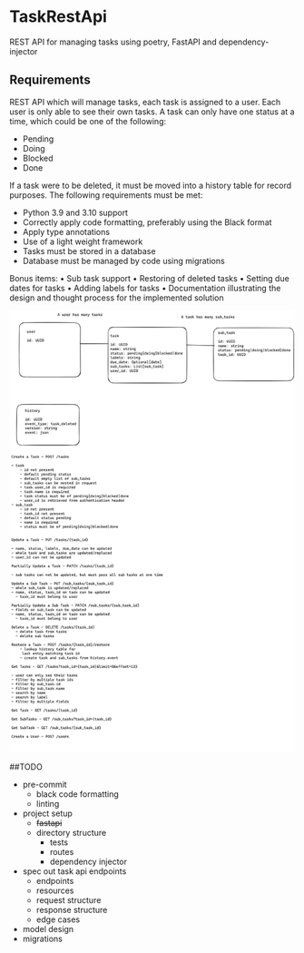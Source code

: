 # TaskRestApi
REST API for managing tasks using poetry, FastAPI and dependency-injector

## Requirements

REST API which will manage tasks, each task is assigned to a user. Each user is only able
to see their own tasks.
A task can only have one status at a time, which could be one of the following:
- Pending
- Doing
- Blocked
- Done


If a task were to be deleted, it must be moved into a history table for record purposes.
The following requirements must be met:
- Python 3.9 and 3.10 support
- Correctly apply code formatting, preferably using the Black format
- Apply type annotations
- Use of a light weight framework
- Tasks must be stored in a database
- Database must be managed by code using migrations


Bonus items:
• Sub task support
• Restoring of deleted tasks
• Setting due dates for tasks
• Adding labels for tasks
• Documentation illustrating the design and thought process for the implemented solution

![Task Api Spec](./docs/images/task-api.png)

##TODO

- pre-commit
  - black code formatting
  - linting
- project setup
  - ~~fastapi~~
  - directory structure
    - tests
    - routes
    - dependency injector
- spec out task api endpoints
  - endpoints
  - resources
  - request structure
  - response structure
  - edge cases
- model design
- migrations
